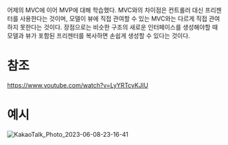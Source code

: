 어제의 MVC에 이어 MVP에 대해 학습했다.
MVC와의 차이점은 컨트롤러 대신 프리젠터를 사용한다는 것이며, 모델이 뷰에 직접 관여할 수 있는 MVC와는 다르게 직접 관여하지 못한다는 것이다.
장점으로는 비슷한 구조의 새로운 인터페이스를 생성해야할 때 모델과 뷰가 포함된 프리젠터를 복사하면 손쉽게 생성할 수 있다는 것이다.

# 참조
https://www.youtube.com/watch?v=LyYRTcyKJIU

# 예시
![KakaoTalk_Photo_2023-06-08-23-16-41](https://github.com/QQWaseokE/Today-I-Learned/assets/127533265/1a905066-e799-495c-920b-783e4d55c3a1)
